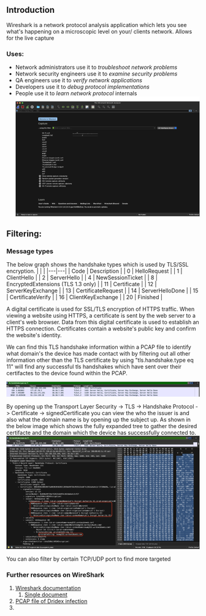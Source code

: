 
## Introduction
Wireshark is a network protocol analysis application which lets you see what's happening on a microscopic level on your/ clients network. Allows for the live capture 

### Uses: 
-   Network administrators use it to _troubleshoot network problems_
-   Network security engineers use it to _examine security problems_
-   QA engineers use it to _verify network applications_
-   Developers use it to _debug protocol implementations_
-   People use it to _learn network protocol_ internals
![WireShark](../assets/images/wireshark_mainscreen.png)


## Filtering:

### Message types
The below graph shows the handshake types which is used by TLS/SSL encryption. 
| | |
|---|---|
| Code | Description |
| 0 | HelloRequest | 
| 1 | ClientHello |
| 2 | ServerHello |
| 4 | NewSessionTicket |
| 8 | EncryptedExtensions (TLS 1.3 only) |
| 11 | Certificate |
| 12 | ServerKeyExchange |
| 13 | CertificateRequest |
| 14 | ServerHelloDone |
| 15 | CertificateVerify |
| 16 | ClientKeyExchange |
| 20 | Finished |

A digital certificate is used for SSL/TLS encryption of HTTPS traffic. When viewing a website using HTTPS, a certificate is sent by the web server to a client's web browser. Data from this digital certificate is used to establish an HTTPS connection. Certificates contain a website's public key and confirm the website's identity.

We can find this TLS handshake information within a PCAP file to identify what domain's the device has made contact with by filtering out all other information other than the TLS certificate by using "tls.handshake.type eq 11" will find any successful tls handshakes which have sent over their certifactes to the device found within the PCAP. 

![TLS handshake example](../assets/images/tls_handshake.png)

By opening up the Transport Layer Security -> TLS -> Handshake Protocol -> Certificate -> signedCertificate you can view the who the issuer is and also what the domain name is by opening up the subject up. As shown in the below image which shows the fully expanded tree to gather the desired certifacte and the domain which the device has successfully connected to. 
![TLS Certifacte example](../assets/images/tls_certificate_example.png)

You can also filter by certain TCP/UDP port to find more targeted 



### Further resources on WireShark
1. [Wireshark documentation](https://wireshark.org/docs/)
	1. [Single document](https://www.wireshark.org/docs/wsug_html/)
2. [PCAP file of Dridex infection](https://github.com/pan-unit42/wireshark-tutorial-Dridex-traffic)
3. 